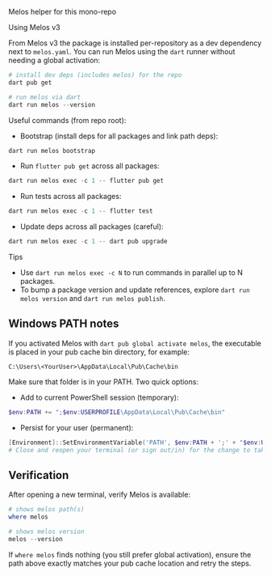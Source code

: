 Melos helper for this mono-repo

Using Melos v3

From Melos v3 the package is installed per-repository as a dev dependency next to `melos.yaml`.
You can run Melos using the `dart` runner without needing a global activation:

```powershell
# install dev deps (includes melos) for the repo
dart pub get

# run melos via dart
dart run melos --version
```

Useful commands (from repo root):

- Bootstrap (install deps for all packages and link path deps):

```powershell
dart run melos bootstrap
```

- Run `flutter pub get` across all packages:

```powershell
dart run melos exec -c 1 -- flutter pub get
```

- Run tests across all packages:

```powershell
dart run melos exec -c 1 -- flutter test
```

- Update deps across all packages (careful):

```powershell
dart run melos exec -c 1 -- dart pub upgrade
```

Tips
- Use `dart run melos exec -c N` to run commands in parallel up to N packages.
- To bump a package version and update references, explore `dart run melos version` and `dart run melos publish`.

Windows PATH notes
------------------
If you activated Melos with `dart pub global activate melos`, the executable is placed in your pub cache bin directory, for example:

`C:\Users\<YourUser>\AppData\Local\Pub\Cache\bin`

Make sure that folder is in your PATH. Two quick options:

- Add to current PowerShell session (temporary):

```powershell
$env:PATH += ";$env:USERPROFILE\AppData\Local\Pub\Cache\bin"
```

- Persist for your user (permanent):

```powershell
[Environment]::SetEnvironmentVariable('PATH', $env:PATH + ';' + "$env:USERPROFILE\AppData\Local\Pub\Cache\bin", 'User')
# Close and reopen your terminal (or sign out/in) for the change to take effect
```

Verification
------------
After opening a new terminal, verify Melos is available:

```powershell
# shows melos path(s)
where melos

# shows melos version
melos --version
```

If `where melos` finds nothing (you still prefer global activation), ensure the path above exactly matches your pub cache location and retry the steps.
